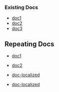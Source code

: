 ### Existing Docs

- [doc1](doc1.md)
- [doc2](./doc2.md)
- [doc3](subdir/doc3.md)

## Repeating Docs

- [doc1](doc1.md)
- [doc2](./doc2.md)

- [doc-localized](./doc-localized.md)
<!-- [doc4](md-link-in-single-line-comment.md) -->
- [doc-localized](./doc-localized.md)
<!--
  [doc5](md-link-in-multi-line-comment.md)
-->